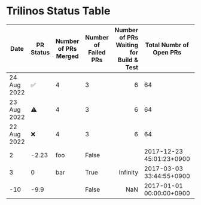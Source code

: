 # Trilinos Status Table
|   Date    |    PR Status     |Number of PRs Merged|Number of Failed PRs|Number of PRs Waiting for Build & Test|Total Numbr of Open PRs |    MM Status     |Number of Successful Master Merges|Jira Ticket #|
|-----------|------------------|--------------------|--------------------|-------------------------------------:|------------------------|------------------|---------------------------------:|-------------|
|24 Aug 2022|:white_check_mark:|                   4|                   3|                                     6|                      64|:white_check_mark:|                                 0|TrilFrame-423|
|23 Aug 2022|:warning:         |                   4|                   3|                                     6|                      64|:white_check_mark:|                                 0|TrilFrame-405|
|22 Aug 2022|:x:               |                   4|                   3|                                     6|                      64|:white_check_mark:|                                 0|TrilFrame-404|
|          2|-2.23             |foo                 |False               |                                      |2017-12-23 45:01:23+0900|                  |                                  |             |
|          3|                 0|bar                 |True                |                              Infinity|2017-03-03 33:44:55+0900|                  |                                  |             |
|        -10|              -9.9|                    |False               |                                   NaN|2017-01-01 00:00:00+0900|                  |                                  |             |
